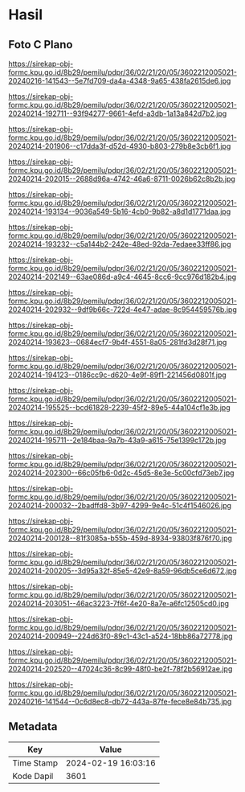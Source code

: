 # Hasil

## Foto C Plano

https://sirekap-obj-formc.kpu.go.id/8b29/pemilu/pdpr/36/02/21/20/05/3602212005021-20240216-141543--5e7fd709-da4a-4348-9a65-438fa2615de6.jpg

https://sirekap-obj-formc.kpu.go.id/8b29/pemilu/pdpr/36/02/21/20/05/3602212005021-20240214-192711--93f94277-9661-4efd-a3db-1a13a842d7b2.jpg

https://sirekap-obj-formc.kpu.go.id/8b29/pemilu/pdpr/36/02/21/20/05/3602212005021-20240214-201906--c17dda3f-d52d-4930-b803-279b8e3cb6f1.jpg

https://sirekap-obj-formc.kpu.go.id/8b29/pemilu/pdpr/36/02/21/20/05/3602212005021-20240214-202015--2688d96a-4742-46a6-8711-0026b62c8b2b.jpg

https://sirekap-obj-formc.kpu.go.id/8b29/pemilu/pdpr/36/02/21/20/05/3602212005021-20240214-193134--9036a549-5b16-4cb0-9b82-a8d1d1771daa.jpg

https://sirekap-obj-formc.kpu.go.id/8b29/pemilu/pdpr/36/02/21/20/05/3602212005021-20240214-193232--c5a144b2-242e-48ed-92da-7edaee33ff86.jpg

https://sirekap-obj-formc.kpu.go.id/8b29/pemilu/pdpr/36/02/21/20/05/3602212005021-20240214-202149--63ae086d-a9c4-4645-8cc6-9cc976d182b4.jpg

https://sirekap-obj-formc.kpu.go.id/8b29/pemilu/pdpr/36/02/21/20/05/3602212005021-20240214-202932--9df9b66c-722d-4e47-adae-8c954459576b.jpg

https://sirekap-obj-formc.kpu.go.id/8b29/pemilu/pdpr/36/02/21/20/05/3602212005021-20240214-193623--0684ecf7-9b4f-4551-8a05-281fd3d28f71.jpg

https://sirekap-obj-formc.kpu.go.id/8b29/pemilu/pdpr/36/02/21/20/05/3602212005021-20240214-194123--0186cc9c-d620-4e9f-89f1-221456d0801f.jpg

https://sirekap-obj-formc.kpu.go.id/8b29/pemilu/pdpr/36/02/21/20/05/3602212005021-20240214-195525--bcd61828-2239-45f2-89e5-44a104cf1e3b.jpg

https://sirekap-obj-formc.kpu.go.id/8b29/pemilu/pdpr/36/02/21/20/05/3602212005021-20240214-195711--2e184baa-9a7b-43a9-a615-75e1399c172b.jpg

https://sirekap-obj-formc.kpu.go.id/8b29/pemilu/pdpr/36/02/21/20/05/3602212005021-20240214-202300--66c05fb6-0d2c-45d5-8e3e-5c00cfd73eb7.jpg

https://sirekap-obj-formc.kpu.go.id/8b29/pemilu/pdpr/36/02/21/20/05/3602212005021-20240214-200032--2badffd8-3b97-4299-9e4c-51c4f1546026.jpg

https://sirekap-obj-formc.kpu.go.id/8b29/pemilu/pdpr/36/02/21/20/05/3602212005021-20240214-200128--81f3085a-b55b-459d-8934-93803f876f70.jpg

https://sirekap-obj-formc.kpu.go.id/8b29/pemilu/pdpr/36/02/21/20/05/3602212005021-20240214-200205--3d95a32f-85e5-42e9-8a59-96db5ce6d672.jpg

https://sirekap-obj-formc.kpu.go.id/8b29/pemilu/pdpr/36/02/21/20/05/3602212005021-20240214-203051--46ac3223-7f6f-4e20-8a7e-a6fc12505cd0.jpg

https://sirekap-obj-formc.kpu.go.id/8b29/pemilu/pdpr/36/02/21/20/05/3602212005021-20240214-200949--224d63f0-89c1-43c1-a524-18bb86a72778.jpg

https://sirekap-obj-formc.kpu.go.id/8b29/pemilu/pdpr/36/02/21/20/05/3602212005021-20240214-202520--47024c36-8c99-48f0-be2f-78f2b56912ae.jpg

https://sirekap-obj-formc.kpu.go.id/8b29/pemilu/pdpr/36/02/21/20/05/3602212005021-20240216-141544--0c6d8ec8-db72-443a-87fe-fece8e84b735.jpg


## Metadata

| Key        | Value               |
| ---------- | ------------------- |
| Time Stamp | 2024-02-19 16:03:16 |
| Kode Dapil | 3601                |



